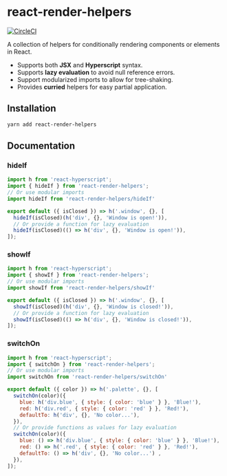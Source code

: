 # react-render-helpers

[![CircleCI](https://circleci.com/gh/jth0024/react-render-helpers/tree/master.svg?style=svg)](https://circleci.com/gh/jth0024/react-render-helpers/tree/master)

A collection of helpers for conditionally rendering components or elements in React.

- Supports both **JSX** and **Hyperscript** syntax.
- Supports **lazy evaluation** to avoid null reference errors.
- Support modularized imports to allow for tree-shaking.
- Provides **curried** helpers for easy partial application.


## Installation

```bash
yarn add react-render-helpers
```

## Documentation

### hideIf

```javascript
import h from 'react-hyperscript';
import { hideIf } from 'react-render-helpers';
// Or use modular imports
import hideIf from 'react-render-helpers/hideIf'

export default ({ isClosed }) => h('.window', {}, [
  hideIf(isClosed)(h('div', {}, 'Window is open!')),
  // Or provide a function for lazy evaluation
  hideIf(isClosed)(() => h('div', {}, 'Window is open!')),
]);
```


### showIf

```javascript
import h from 'react-hyperscript';
import { showIf } from 'react-render-helpers';
// Or use modular imports
import showIf from 'react-render-helpers/showIf'

export default ({ isClosed }) => h('.window', {}, [
  showIf(isClosed)(h('div', {}, 'Window is closed!')),
  // Or provide a function for lazy evaluation
  showIf(isClosed)(() => h('div', {}, 'Window is closed!')),
]);
```


### switchOn

```javascript
import h from 'react-hyperscript';
import { switchOn } from 'react-render-helpers';
// Or use modular imports
import switchOn from 'react-render-helpers/switchOn'

export default ({ color }) => h('.palette', {}, [
  switchOn(color)({
    blue: h('div.blue', { style: { color: 'blue' } }, 'Blue!'),
    red: h('div.red', { style: { color: 'red' } }, 'Red!'),
    defaultTo: h('div', {}, 'No color...'),
  }),
  // Or provide functions as values for lazy evaluation
  switchOn(color)({
    blue: () => h('div.blue', { style: { color: 'blue' } }, 'Blue!'),
    red: () => h('.red', { style: { color: 'red' } }, 'Red!'),
    defaultTo: () => h('div', {}, 'No color...') ,
  }),
]);
```
